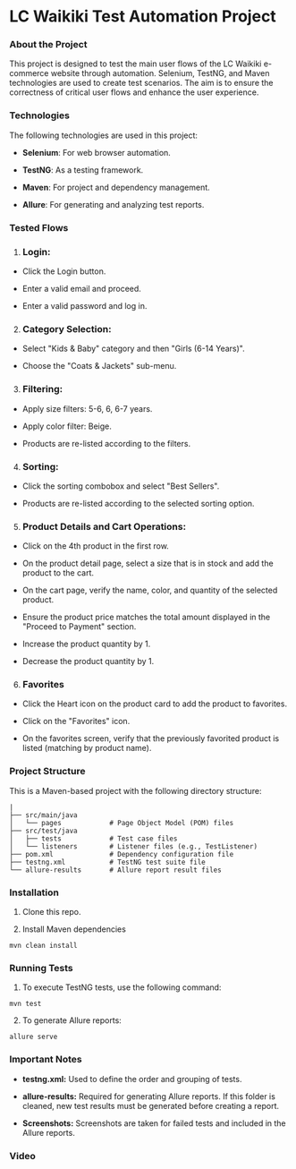 # LC Waikiki Test Automation Project
### About the Project

This project is designed to test the main user flows of the LC Waikiki e-commerce website through automation. Selenium, TestNG, and Maven technologies are used to create test scenarios. The aim is to ensure the correctness of critical user flows and enhance the user experience.

### Technologies

The following technologies are used in this project:

* **Selenium**: For web browser automation.

* **TestNG**: As a testing framework.

* **Maven**: For project and dependency management.

* **Allure**: For generating and analyzing test reports.

###  Tested Flows

1. ### Login:

* Click the Login button.

* Enter a valid email and proceed.

* Enter a valid password and log in.

2. ### Category Selection:

* Select "Kids & Baby" category and then "Girls (6-14 Years)".

* Choose the "Coats & Jackets" sub-menu.

3. ### Filtering:

* Apply size filters: 5-6, 6, 6-7 years.

* Apply color filter: Beige.

* Products are re-listed according to the filters.

4. ### Sorting:

* Click the sorting combobox and select "Best Sellers".

* Products are re-listed according to the selected sorting option.

5. ### Product Details and Cart Operations:

* Click on the 4th product in the first row.

* On the product detail page, select a size that is in stock and add the product to the cart.
  
* On the cart page, verify the name, color, and quantity of the selected product.

* Ensure the product price matches the total amount displayed in the "Proceed to Payment" section.
  
* Increase the product quantity by 1.

* Decrease the product quantity by 1.

6. ### Favorites 
* Click the Heart icon on the product card to add the product to favorites.
  
* Click on the "Favorites" icon.
  
* On the favorites screen, verify that the previously favorited product is listed (matching by product name).


### Project Structure
This is a Maven-based project with the following directory structure:

```
|
├── src/main/java        
│   └── pages            # Page Object Model (POM) files
├── src/test/java        
│   ├── tests            # Test case files
│   └── listeners        # Listener files (e.g., TestListener)
├── pom.xml              # Dependency configuration file
├── testng.xml           # TestNG test suite file
└── allure-results       # Allure report result files

```

  ### Installation
1. Clone this repo.
  
2. Install Maven dependencies
```
mvn clean install
 ```

### Running Tests
1. To execute TestNG tests, use the following command:
```
mvn test
```
2. To generate Allure reports:
```
allure serve
```

### Important Notes
* **testng.xml:** Used to define the order and grouping of tests.

* **allure-results:** Required for generating Allure reports. If this folder is cleaned, new   test    results must be generated before creating a report.

* **Screenshots:** Screenshots are taken for failed tests and included in the Allure reports.
  
### Video
[<!-- Uploading "lcwautomation.mp4"... -->](https://github.com/user-attachments/assets/8a258b75-d1ab-4c1d-abf5-163dc0524c24)



















  
